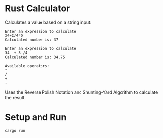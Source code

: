 # Rust Calculator
Calculates a value based on a string input:
```
Enter an expression to calculate
34+2/4*6
Calculated number is: 37

Enter an expression to calculate
34  + 3 /4
Calculated number is: 34.75

Available operators:
*
/
+
-
```
Uses the Reverse Polish Notation and Shunting-Yard Algorithm to calculate the result.

# Setup and Run
```
cargo run
```
